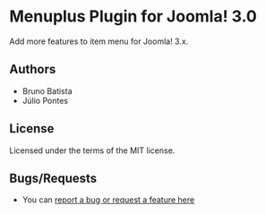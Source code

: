Menuplus Plugin for Joomla! 3.0
===============================

Add more features to item menu for Joomla! 3.x.

## Authors

* Bruno Batista
* Júlio Pontes

## License

Licensed under the terms of the MIT license.

## Bugs/Requests

* You can [report a bug or request a feature here](http://github.com/joomlapro/plg_content_menuplus/issues)